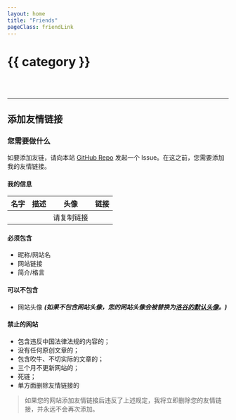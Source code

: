 ```yaml
---
layout: home
title: "Friends"
pageClass: friendLink
---
```


<script setup>
  import { default as webConfig } from "/src/configs/config.json";
</script>

<script>
import friendsData from '/src/configs/friends.json';  // 导入 JSON

export default {
  data() {
    return {
      friends: friendsData.reduce((acc, category) => {
        const categoryName = category.category || "朋友";
        acc[categoryName] = category.items.map(friend => ({
          ...friend,
          logo: friend.logo || 'https://cdn.luogu.com.cn/upload/usericon/1.png'
        }));
        return acc;
      }, {}),
    };
  },
};
</script>

<style scoped>
h1 {
  user-select: none;
}

div.friendLink {
  div.friends {
    margin-top: 15px;
    display: flex;
    flex-wrap: wrap;
    justify-content: center; /* 居中对齐 */
    gap: 10px;
  }
  div.category {
    margin-bottom: 100px;
  }
  h1.category {
    text-align: center;
    font-size: 80px;
    line-height: 80px;
    color: transparent;
    -webkit-text-stroke: 1px var(--vp-c-gutter);
    margin-bottom: -35px;
    z-index: -1;
  }
  .friend-card {
    flex: 1 1 250px; /* 确保卡片在小屏幕上也能正常显示 */
    max-width: 1200px;
  }
}
</style>

<spacer />
<div class="allFriend">
  <div v-for="(friends, category) in friends" :key="category" class="category">
    <h1 class="category">{{ category }}</h1>
    <div class="friends">
      <div v-for="friend in friends" :key="friend.url" class="friend-card">
        <FriendCard 
          :title="friend.title"
          :url="friend.url"
          :description="friend.description"
          :logo="friend.logo"
        />
      </div>
    </div>
  </div>
</div>

<br><br>

---

## 添加友情链接

### 您需要做什么

如要添加友链，请向本站 [GitHub Repo](https://github.com/silvaire-qwq/Website) 发起一个 Issue。在这之前，您需要添加我的友情链接。

#### 我的信息

| 名字                                   | 描述                                  | 头像                                     | 链接                                  |
| -------------------------------------- | ------------------------------------- | ---------------------------------------- | ------------------------------------- |
| <span v-text="webConfig.title"></span> | <span v-text="webConfig.desc"></span> | <a :href="webConfig.logo">请复制链接</a> | <span v-text="webConfig.link"></span> |

#### 必须包含

- 昵称/网站名
- 网站链接
- 简介/格言

#### 可以不包含

- 网站头像 **_(如果不包含网站头像，您的网站头像会被替换为[洛谷的默认头像](https://cdn.luogu.com.cn/upload/usericon/1.png)。)_**

#### 禁止的网站

- 包含违反中国法律法规的内容的；
- 没有任何原创文章的；
- 包含吹牛、不切实际的文章的；
- 三个月不更新网站的；
- 死链；
- 单方面删除友情链接的
> 如果您的网站添加友情链接后违反了上述规定，我将立即删除您的友情链接，并永远不会再次添加。

